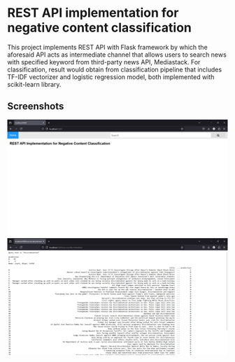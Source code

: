 # REST API implementation for negative content classification
This project implements REST API with Flask framework by which the aforesaid API acts as intermediate channel that allows users to search news with specified keyword from third-party news API, Mediastack. For classification, result would obtain from classification pipeline that includes TF-IDF vectorizer and logistic regression model, both implemented with scikit-learn library. 
## Screenshots
![](https://github.com/sora-ix9/rest_api_for_classification/blob/main/screenshots/screenshot1.png)
![](https://github.com/sora-ix9/rest_api_for_classification/blob/main/screenshots/screenshot2.png)
